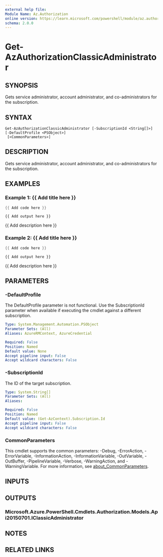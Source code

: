 ```yaml
---
external help file:
Module Name: Az.Authorization
online version: https://learn.microsoft.com/powershell/module/az.authorization/get-azauthorizationclassicadministrator
schema: 2.0.0
---
```


# Get-AzAuthorizationClassicAdministrator

## SYNOPSIS
Gets service administrator, account administrator, and co-administrators for the subscription.

## SYNTAX

```
Get-AzAuthorizationClassicAdministrator [-SubscriptionId <String[]>] [-DefaultProfile <PSObject>]
 [<CommonParameters>]
```

## DESCRIPTION
Gets service administrator, account administrator, and co-administrators for the subscription.

## EXAMPLES

### Example 1: {{ Add title here }}
```powershell
{{ Add code here }}
```

```output
{{ Add output here }}
```

{{ Add description here }}

### Example 2: {{ Add title here }}
```powershell
{{ Add code here }}
```

```output
{{ Add output here }}
```

{{ Add description here }}

## PARAMETERS

### -DefaultProfile
The DefaultProfile parameter is not functional.
Use the SubscriptionId parameter when available if executing the cmdlet against a different subscription.

```yaml
Type: System.Management.Automation.PSObject
Parameter Sets: (All)
Aliases: AzureRMContext, AzureCredential

Required: False
Position: Named
Default value: None
Accept pipeline input: False
Accept wildcard characters: False
```

### -SubscriptionId
The ID of the target subscription.

```yaml
Type: System.String[]
Parameter Sets: (All)
Aliases:

Required: False
Position: Named
Default value: (Get-AzContext).Subscription.Id
Accept pipeline input: False
Accept wildcard characters: False
```

### CommonParameters
This cmdlet supports the common parameters: -Debug, -ErrorAction, -ErrorVariable, -InformationAction, -InformationVariable, -OutVariable, -OutBuffer, -PipelineVariable, -Verbose, -WarningAction, and -WarningVariable. For more information, see [about_CommonParameters](http://go.microsoft.com/fwlink/?LinkID=113216).

## INPUTS

## OUTPUTS

### Microsoft.Azure.PowerShell.Cmdlets.Authorization.Models.Api20150701.IClassicAdministrator

## NOTES

## RELATED LINKS

